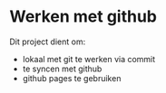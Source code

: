 # Werken met github

Dit project dient om:
- lokaal met git te werken via commit
- te syncen met github
- github pages te gebruiken

